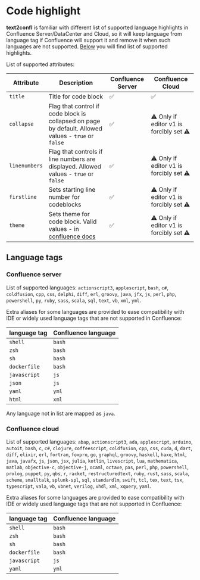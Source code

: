 # Code highlight

**text2confl** is familiar with different list of supported language highlights in Confluence Server/DataCenter and
Cloud,
so it will keep language from language tag if Confluence will support it and remove it when such languages are not
supported. [Below](#language-tags) you will find list of supported highlights.

List of supported attributes:

| Attribute     | Description                                                                                                                       | Confluence Server   | Confluence Cloud                                        |
|---------------|-----------------------------------------------------------------------------------------------------------------------------------|---------------------|---------------------------------------------------------|
| `title`       | Title for code block                                                                                                              | :white_check_mark:️ | :white_check_mark:️                                     |
| `collapse`    | Flag that control if code block is collapsed on page by default. Allowed values - `true` or `false`                               | :white_check_mark:️ | :warning:️ Only if editor v1 is forcibly set :warning:️ |
| `linenumbers` | Flag that controls if line numbers are displayed. Allowed values - `true` or `false`                                              | :white_check_mark:️ | :warning:️ Only if editor v1 is forcibly set :warning:️ |
| `firstline`   | Sets starting line number for codeblocks                                                                                          | :white_check_mark:️ | :warning:️ Only if editor v1 is forcibly set :warning:️ |
| `theme`       | Sets theme for code block. Valid values - in [confluence docs](https://confluence.atlassian.com/doc/code-block-macro-139390.html) | :white_check_mark:️ | :warning:️ Only if editor v1 is forcibly set :warning:️ |

## Language tags

### Confluence server

List of supported languages: `actionscript3`, `applescript`, `bash`, `c#`, `coldfusion`, `cpp`, `css`, `delphi`, `diff`,
`erl`, `groovy`, `java`, `jfx`, `js`, `perl`, `php`, `powershell`, `py`, `ruby`, `sass`, `scala`, `sql`, `text`, `vb`,
`xml`, `yml`.

Extra aliases for some languages are provided to ease compatibility with IDE or widely used language tags that are not
supported in Confluence:

| language tag | Confluence language |
|--------------|---------------------|
| `shell`      | `bash`              |
| `zsh`        | `bash`              |
| `sh`         | `bash`              |
| `dockerfile` | `bash`              |
| `javascript` | `js`                |
| `json`       | `js`                |
| `yaml`       | `yml`               |
| `html`       | `xml`               |

Any language not in list are mapped as `java`.

### Confluence cloud

List of supported languages: `abap`, `actionscript3`, `ada`, `applescript`, `arduino`, `autoit`, `bash`, `c`, `c#`,
`clojure`, `coffeescript`, `coldfusion`, `cpp`, `css`, `cuda`, `d`, `dart`, `diff`, `elixir`, `erl`, `fortran`,
`foxpro`, `go`, `graphql`, `groovy`, `haskell`, `haxe`, `html`, `java`, `javafx`, `js`, `json`, `jsx`, `julia`,
`kotlin`, `livescript`, `lua`, `mathematica`, `matlab`, `objective-c`, `objective-j`, `ocaml`, `octave`, `pas`,
`perl`, `php`, `powershell`, `prolog`, `puppet`, `py`, `qbs`, `r`, `racket`, `restructuredtext`, `ruby`, `rust`,
`sass`, `scala`, `scheme`, `smalltalk`, `splunk-spl`, `sql`, `standardlm`, `swift`, `tcl`, `tex`, `text`, `tsx`,
`typescript`, `vala`, `vb`, `vbnet`, `verilog`, `vhdl`, `xml`, `xquery`, `yaml`.

Extra aliases for some languages are provided to ease compatibility with IDE or widely used language tags that are not
supported in Confluence:

| language tag | Confluence language |
|--------------|---------------------|
| `shell`      | `bash`              |
| `zsh`        | `bash`              |
| `sh`         | `bash`              |
| `dockerfile` | `bash`              |
| `javascript` | `js`                |
| `yaml`       | `yml`               |

